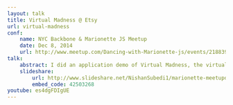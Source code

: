 ```yaml
---
layout: talk
title: Virtual Madness @ Etsy
url: virtual-madness
conf: 
    name: NYC Backbone & Marionette JS Meetup 
    date: Dec 8, 2014
    url: http://www.meetup.com/Dancing-with-Marionette-js/events/218839796/
talk: 
    abstract: I did an application demo of Virtual Madness, the virtual machine management platform at Etsy, talked about what has worked for us, and how to scale it to other applications.
    slideshare:
        url: http://www.slideshare.net/NishanSubedi1/marionette-meetupdec8
        embed_code: 42503268
youtube: es4dgFDIgUE
---
```

